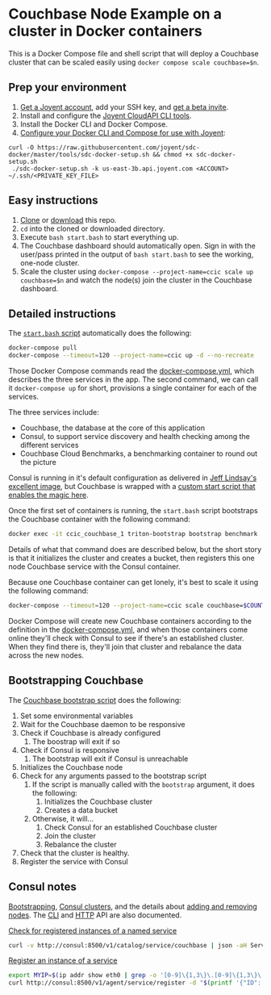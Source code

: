 # Couchbase Node Example on a cluster in Docker containers

This is a Docker Compose file and shell script that will deploy a Couchbase cluster that can be scaled easily using `docker compose scale couchbase=$n`.

## Prep your environment

1. [Get a Joyent account](https://my.joyent.com/landing/signup/), add your SSH key, and [get a beta invite](http://joyent.com/lp/preview).
1. Install and configure the [Joyent CloudAPI CLI tools](https://apidocs.joyent.com/cloudapi/#getting-started).
1. Install the Docker CLI and Docker Compose.
1. [Configure your Docker CLI and Compose for use with Joyent](https://github.com/joyent/sdc-docker/tree/master/docs/api#the-helper-script):

```
curl -O https://raw.githubusercontent.com/joyent/sdc-docker/master/tools/sdc-docker-setup.sh && chmod +x sdc-docker-setup.sh
 ./sdc-docker-setup.sh -k us-east-3b.api.joyent.com <ACCOUNT> ~/.ssh/<PRIVATE_KEY_FILE>
```

## Easy instructions

1. [Clone](git@github.com:misterbisson/clustered-couchbase-in-containers.git) or [download](https://github.com/misterbisson/clustered-couchbase-in-containers/archive/master.zip) this repo.
1. `cd` into the cloned or downloaded directory.
1. Execute `bash start.bash` to start everything up.
1. The Couchbase dashboard should automatically open. Sign in with the user/pass printed in the output of `bash start.bash` to see the working, one-node cluster.
1. Scale the cluster using `docker-compose --project-name=ccic scale up couchbase=$n` and watch the node(s) join the cluster in the Couchbase dashboard.

## Detailed instructions

The [`start.bash` script](https://github.com/misterbisson/clustered-couchbase-in-containers/blob/master/start.bash) automatically does the following:

```bash
docker-compose pull
docker-compose --timeout=120 --project-name=ccic up -d --no-recreate
```

Those Docker Compose commands read the [docker-compose.yml](https://github.com/misterbisson/clustered-couchbase-in-containers/blob/master/docker-compose.yml), which describes the three services in the app. The second command, we can call it `docker-compose up` for short, provisions a single container for each of the services.

The three services include:

- Couchbase, the database at the core of this application
- Consul, to support service discovery and health checking among the different services
- Couchbase Cloud Benchmarks, a benchmarking container to round out the picture

Consul is running in it's default configuration as delivered in [Jeff Lindsay's excellent image](https://registry.hub.docker.com/u/progrium/consul/), but Couchbase is wrapped with a [custom start script that enables the magic here](https://github.com/misterbisson/triton-couchbase/blob/master/bin/triton-bootstrap).

Once the first set of containers is running, the `start.bash` script bootstraps the Couchbase container with the following command:

```bash
docker exec -it ccic_couchbase_1 triton-bootstrap bootstrap benchmark
```
Details of what that command does are described below, but the short story is that it initializes the cluster and creates a bucket, then registers this one node Couchbase service with the Consul container.

Because one Couchbase container can get lonely, it's best to scale it using the following command:

```bash
docker-compose --timeout=120 --project-name=ccic scale couchbase=$COUNT
```

Docker Compose will create new Couchbase containers according to the definition in the [docker-compose.yml](https://github.com/misterbisson/clustered-couchbase-in-containers/blob/master/docker-compose.yml), and when those containers come online they'll check with Consul to see if there's an established cluster. When they find there is, they'll join that cluster and rebalance the data across the new nodes.

## Bootstrapping Couchbase

The [Couchbase bootstrap script](https://github.com/misterbisson/triton-couchbase/blob/master/bin/triton-bootstrap) does the following:

1. Set some environmental variables
1. Wait for the Couchbase daemon to be responsive
1. Check if Couchbase is already configured
    1. The boostrap will exit if so
1. Check if Consul is responsive
    1. The bootstrap will exit if Consul is unreachable
1. Initializes the Couchbase node
1. Check for any arguments passed to the bootstrap script
    1. If the script is manually called with the `bootstrap` argument, it does the following:
        1. Initializes the Couchbase cluster
        1. Creates a data bucket
    1. Otherwise, it will...
        1. Check Consul for an established Couchbase cluster
        1. Join the cluster
        1. Rebalance the cluster
1. Check that the cluster is healthy.
1. Register the service with Consul

## Consul notes

[Bootstrapping](https://www.consul.io/docs/guides/bootstrapping.html), [Consul clusters](https://www.consul.io/intro/getting-started/join.html), and the details about [adding and removing nodes](https://www.consul.io/docs/guides/servers.html). The [CLI](https://www.consul.io/docs/commands/index.html) and [HTTP](https://www.consul.io/docs/agent/http.html) API are also documented.

[Check for registered instances of a named service](https://www.consul.io/docs/agent/http/catalog.html#catalog_service)

```bash
curl -v http://consul:8500/v1/catalog/service/couchbase | json -aH ServiceAddress
```

[Register an instance of a service](https://www.consul.io/docs/agent/http/catalog.html#catalog_register)

```bash
export MYIP=$(ip addr show eth0 | grep -o '[0-9]\{1,3\}\.[0-9]\{1,3\}\.[0-9]\{1,3\}\.[0-9]\{1,3\}')
curl http://consul:8500/v1/agent/service/register -d "$(printf '{"ID": "couchbase-%s","Name": "couchbase","Address": "%s"}' $MYIP $MYIP)"
```

